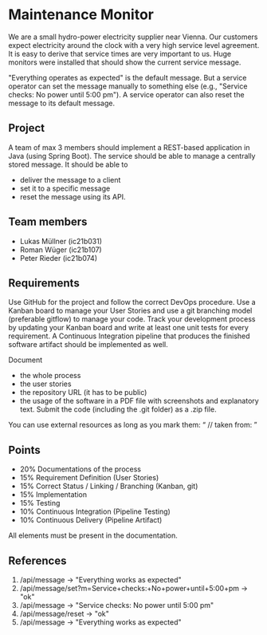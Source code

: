 # Maintenance Monitor
We are a small hydro-power electricity supplier near Vienna. Our customers expect electricity around the clock with a very high service level agreement. It is easy to derive that service times are very important to us. Huge monitors were installed that should show the current service message.

"Everything operates as expected" is the default message. But a service operator can set the message manually to something else (e.g., "Service checks: No power until 5:00 pm"). A service operator can also reset the message to its default message.

## Project
A team of max 3 members should implement a REST-based application in Java (using Spring Boot). The service should be able to manage a centrally stored message. It should be able to

* deliver the message to a client
* set it to a specific message
* reset the message
using its API.

## Team members

* Lukas Müllner (ic21b031)
* Roman Wüger (ic21b107)
* Peter Rieder (ic21b074)

## Requirements
Use GitHub for the project and follow the correct DevOps procedure. Use a Kanban board to manage your User Stories and use a git branching model (preferable gitflow) to manage your code. Track your development process by updating your Kanban board and write at least one unit tests for every requirement. A Continuous Integration pipeline that produces the finished software artifact should be implemented as well.

Document

* the whole process
* the user stories
* the repository URL (it has to be public)
* the usage of the software
in a PDF file with screenshots and explanatory text. Submit the code (including the .git folder) as a .zip file.

You can use external resources as long as you mark them: “ // taken from: <URL> ”

## Points
* 20% Documentations of the process
* 15% Requirement Definition (User Stories)
* 15% Correct Status / Linking / Branching (Kanban, git)
* 15% Implementation
* 15% Testing
* 10% Continuous Integration (Pipeline Testing)
* 10% Continuous Delivery (Pipeline Artifact)

All elements must be present in the documentation.

## References
1. /api/message                                                                                       -> "Everything works as expected"
2. /api/message/set?m=Service+checks:+No+power+until+5:00+pm  -> "ok"
3. /api/message                                                                                       -> "Service checks: No power until 5:00 pm"
4. /api/message/reset                                                                              -> "ok"
5. /api/message                                                                                       -> "Everything works as expected"


